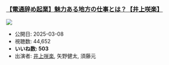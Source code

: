 ### [【電通辞め起業】魅力ある地方の仕事とは？【井上咲楽】](https://www.youtube.com/watch?v=mIImsSW0lv0)
[![](https://img.youtube.com/vi/mIImsSW0lv0/sddefault.jpg)](https://www.youtube.com/watch?v=mIImsSW0lv0)
-   公開日: 2025-03-08
-   視聴数: 44,652
-   **いいね数: 503**
-   出演者: [井上咲楽](/rehacq_fan/people/井上咲楽 "wikilink"), 矢野健太, 須藤元

